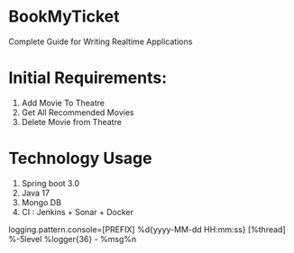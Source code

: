 # BookMyTicket
Complete Guide for Writing Realtime Applications

# Initial Requirements:

1. Add Movie To Theatre
2. Get All Recommended Movies
3. Delete Movie from Theatre

# Technology Usage

1. Spring boot 3.0
2. Java 17
3. Mongo DB
4. CI : Jenkins + Sonar + Docker

logging.pattern.console=[PREFIX] %d{yyyy-MM-dd HH:mm:ss} [%thread] %-5level %logger{36} - %msg%n
